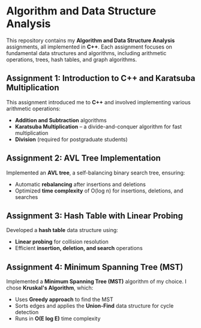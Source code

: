 # Algorithm and Data Structure Analysis  

This repository contains my **Algorithm and Data Structure Analysis** assignments, all implemented in **C++**. Each assignment focuses on fundamental data structures and algorithms, including arithmetic operations, trees, hash tables, and graph algorithms.  

## Assignment 1: Introduction to C++ and Karatsuba Multiplication  
This assignment introduced me to **C++** and involved implementing various arithmetic operations:  

- **Addition and Subtraction** algorithms  
- **Karatsuba Multiplication** – a divide-and-conquer algorithm for fast multiplication  
- **Division** (required for postgraduate students)  

## Assignment 2: AVL Tree Implementation  
Implemented an **AVL tree**, a self-balancing binary search tree, ensuring:  

- Automatic **rebalancing** after insertions and deletions  
- Optimized **time complexity** of O(log n) for insertions, deletions, and searches  

## Assignment 3: Hash Table with Linear Probing  
Developed a **hash table** data structure using:  

- **Linear probing** for collision resolution  
- Efficient **insertion, deletion, and search** operations  

## Assignment 4: Minimum Spanning Tree (MST)  
Implemented a **Minimum Spanning Tree (MST)** algorithm of my choice. I chose **Kruskal's Algorithm**, which:  

- Uses **Greedy approach** to find the MST  
- Sorts edges and applies the **Union-Find** data structure for cycle detection  
- Runs in **O(E log E)** time complexity  
